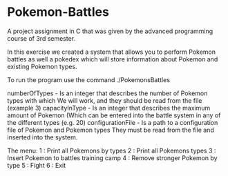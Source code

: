 # Pokemon-Battles
A project assignment in C that was given by the advanced programming course of 3rd semester.

In this exercise we created a system that allows you to perform Pokemon battles as well a pokedex which will store information
about Pokemon and existing Pokemon types.

To run the program use the command ./PokemonsBattles <numberOfTypes> <capacityInType> <configurationFile>

numberOfTypes - Is an integer that describes the number of Pokemon types with which 
We will work, and they should be read from the file (example 3)
capacityInType - Is an integer that describes the maximum amount of Pokemon
(Which can be entered into the battle system in any of the different types (e.g. 20)
configurationFile - Is a path to a configuration file of Pokemon and Pokemon types 
They must be read from the file and inserted into the system.

The menu:
1 : Print all Pokemons by types
2 : Print all Pokemons types
3 : Insert Pokemon to battles training camp
4 : Remove stronger Pokemon by type
5 : Fight
6 : Exit
